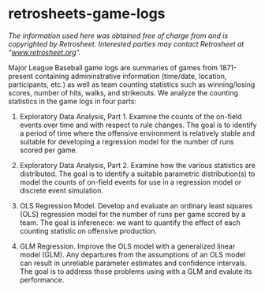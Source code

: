 # retrosheets-game-logs
*The information used here was obtained free of charge from and is copyrighted by Retrosheet. Interested parties may contact Retrosheet at "www.retrosheet.org".*

Major League Baseball game logs are summaries of games from 1871-present containing admininstrative information (time/date, location, participants, etc.) as well as team counting statistics such as winning/losing scores, number of hits, walks, and strikeouts. We analyze the counting statistics in the game logs in four parts:

1. Exploratory Data Analysis, Part 1. Examine the counts of the on-field events over time and with respect to rule changes. The goal is to identify a period of time where the offensive environment is relatively stable and suitable for developing a regression model for the number of runs scored per game. 

2. Exploratory Data Analysis, Part 2. Examine how the various statistics are distributed. The goal is to identify a suitable parametric distribution(s) to model the counts of on-field events for use in a regression model or discrete event simulation.

3. OLS Regression Model. Develop and evaluate an ordinary least squares (OLS) regression model for the number of runs per game scored by a team. The goal is inferenece: we want to quantify the effect of each counting statistic on offensive production. 

4. GLM Regression. Improve the OLS model with a generalized linear model (GLM). Any departures from the assumptions of an OLS model can result in unreliable parameter estimates and confidence intervals. The goal is to address those problems using with a GLM and evalute its performance.
